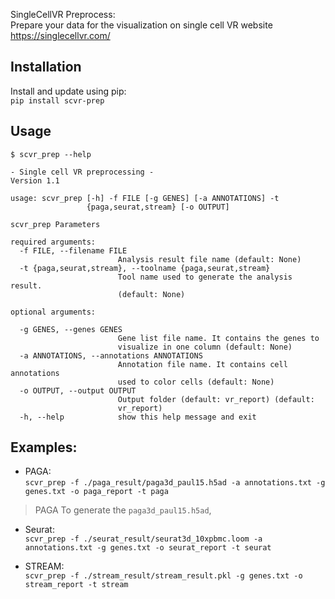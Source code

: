 SingleCellVR Preprocess:  
Prepare your data for the visualization on single cell VR website <https://singlecellvr.com/>

Installation
------------
Install and update using pip:  
`pip install scvr-prep`

Usage
-----
`$ scvr_prep --help`

```
- Single cell VR preprocessing -
Version 1.1

usage: scvr_prep [-h] -f FILE [-g GENES] [-a ANNOTATIONS] -t
                 {paga,seurat,stream} [-o OUTPUT]

scvr_prep Parameters

required arguments:
  -f FILE, --filename FILE
                        Analysis result file name (default: None)
  -t {paga,seurat,stream}, --toolname {paga,seurat,stream}
                        Tool name used to generate the analysis result.
                        (default: None)
                        
optional arguments:
  
  -g GENES, --genes GENES
                        Gene list file name. It contains the genes to
                        visualize in one column (default: None)
  -a ANNOTATIONS, --annotations ANNOTATIONS
                        Annotation file name. It contains cell annotations
                        used to color cells (default: None)
  -o OUTPUT, --output OUTPUT
                        Output folder (default: vr_report) (default:
                        vr_report)
  -h, --help            show this help message and exit                        
```


Examples:
---------
* PAGA:  
`scvr_prep -f ./paga_result/paga3d_paul15.h5ad -a annotations.txt -g genes.txt -o paga_report -t paga`
> PAGA To generate the `paga3d_paul15.h5ad`, 

* Seurat:  
`scvr_prep -f ./seurat_result/seurat3d_10xpbmc.loom -a annotations.txt -g genes.txt -o seurat_report -t seurat`

* STREAM:  
`scvr_prep -f ./stream_result/stream_result.pkl -g genes.txt -o stream_report -t stream`